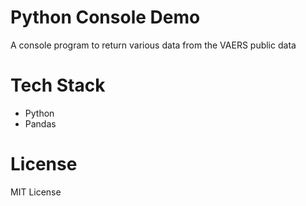 # Python Console Demo
 A console program to return various data from the VAERS public data

# Tech Stack
- Python
- Pandas

# License
MIT License
